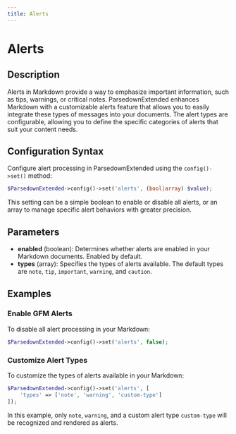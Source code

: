 ```yaml
---
title: Alerts
---
```


# Alerts

## Description

Alerts in Markdown provide a way to emphasize important information, such as tips, warnings, or critical notes. ParsedownExtended enhances Markdown with a customizable alerts feature that allows you to easily integrate these types of messages into your documents. The alert types are configurable, allowing you to define the specific categories of alerts that suit your content needs.

## Configuration Syntax

Configure alert processing in ParsedownExtended using the `config()->set()` method:

```php
$ParsedownExtended->config()->set('alerts', (bool|array) $value);
```

This setting can be a simple boolean to enable or disable all alerts, or an array to manage specific alert behaviors with greater precision.

## Parameters

- **enabled** (boolean): Determines whether alerts are enabled in your Markdown documents. Enabled by default.
- **types** (array): Specifies the types of alerts available. The default types are `note`, `tip`, `important`, `warning`, and `caution`.

## Examples

### Enable GFM Alerts

To disable all alert processing in your Markdown:

```php
$ParsedownExtended->config()->set('alerts', false);
```

### Customize Alert Types

To customize the types of alerts available in your Markdown:

```php
$ParsedownExtended->config()->set('alerts', [
    'types' => ['note', 'warning', 'custom-type']
]);
```

In this example, only `note`, `warning`, and a custom alert type `custom-type` will be recognized and rendered as alerts.